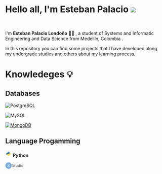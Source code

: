 # Hello all, I'm Esteban Palacio  <img src="https://media.giphy.com/media/hvRJCLFzcasrR4ia7z/giphy.gif" width="25px">
<a href="https://discord.gg/XTW52Kt"> </a>

<br /> 

I'm **Esteban Palacio Londoño** 🤵🏻 , a student of Systems and Informatic Engineering and Data Science from Medellín, Colombia . 

In this repository you can find some projects that I have developed along my undergrade studies and others about my learning process.

# Knowledeges 💡

## Databases 

![PostgreSQL](https://img.shields.io/badge/-PostgreSQL-336791?style=flat-square&logo=postgresql&link=https://github.com/Epalaciol/)

![MySQL](https://img.shields.io/badge/-MySQL-4479A1?style=flat-square&logo=mysql&logoColor=white&link=https://github.com/Epalaciol/)

[![MongoDB](https://img.shields.io/badge/-MongoDB-black?style=flat-square&logo=mongodb&link=https://github.com/Epalaciol/)](https://github.com/Epalaciol/)

## Language Progamming

<code><img height="20" src="https://raw.githubusercontent.com/github/explore/80688e429a7d4ef2fca1e82350fe8e3517d3494d/topics/python/python.png"></code> **Python**

<code><img height="20" src="https://github.com/namadoa/analytical-foundations/blob/main/Rstudio.svg"></code> 

<!--
**Epalaciol/Epalaciol** is a ✨ _special_ ✨ repository because its `README.md` (this file) appears on your GitHub profile.

Here are some ideas to get you started:

- 🔭 I’m currently working on ...
- 🌱 I’m currently learning ...
- 👯 I’m looking to collaborate on ...
- 🤔 I’m looking for help with ...
- 💬 Ask me about ...
- 📫 How to reach me: ...
- 😄 Pronouns: ...
- ⚡ Fun fact: ...
-->
